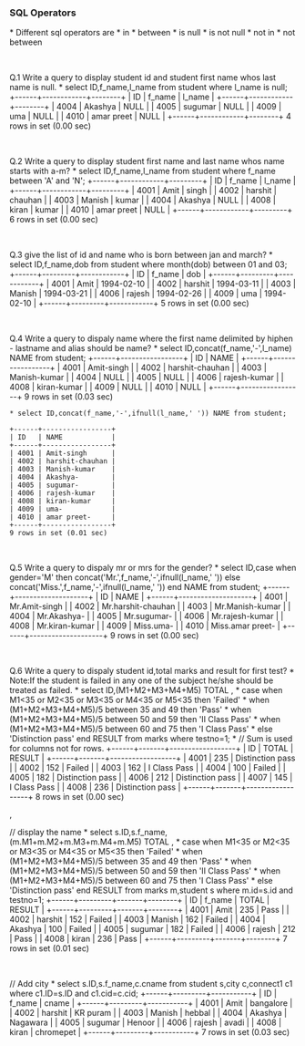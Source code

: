 ### SQL Operators

<p>
* Different sql operators are
	* in
	* between
	* is null
	* is not null	
	* not in
	* not between
</p><br>
<p>
Q.1 Write a query to display student id and student first name whos last name is null.
	* select ID,f_name,l_name from student where l_name is null;
	+------+------------+--------+
	| ID   | f_name     | l_name |
	+------+------------+--------+
	| 4004 | Akashya    | NULL   |
	| 4005 | sugumar    | NULL   |
	| 4009 | uma        | NULL   |
	| 4010 | amar preet | NULL   |
	+------+------------+--------+
	4 rows in set (0.00 sec)
</p><br>
<p>
Q.2 Write a query to display student first name and last name whos name starts with a-m?
	* select ID,f_name,l_name from student where f_name between 'A' and 'N';
	+------+------------+---------+
	| ID   | f_name     | l_name  |
	+------+------------+---------+
	| 4001 | Amit       | singh   |
	| 4002 | harshit    | chauhan |
	| 4003 | Manish     | kumar   |
	| 4004 | Akashya    | NULL    |
	| 4008 | kiran      | kumar   |
	| 4010 | amar preet | NULL    |
	+------+------------+---------+
	6 rows in set (0.00 sec)
</p><br>
<p>
Q.3 give the list of id and name who is born between  jan and march?
	* select ID,f_name,dob from student where month(dob) between 01 and 03;
	+------+---------+------------+
	| ID   | f_name  | dob        |
	+------+---------+------------+
	| 4001 | Amit    | 1994-02-10 |
	| 4002 | harshit | 1994-03-11 |
	| 4003 | Manish  | 1994-03-21 |
	| 4006 | rajesh  | 1994-02-26 |
	| 4009 | uma     | 1994-02-10 |
	+------+---------+------------+
	5 rows in set (0.00 sec)
</p><br>
<p>
Q.4 Write a query to dispaly name where the first name delimited by hiphen - lastname and alias should be name?
	* select ID,concat(f_name,'-',l_name) NAME from student;
	+------+-----------------+
	| ID   | NAME            |
	+------+-----------------+
	| 4001 | Amit-singh      |
	| 4002 | harshit-chauhan |
	| 4003 | Manish-kumar    |
	| 4004 | NULL            |
	| 4005 | NULL            |
	| 4006 | rajesh-kumar    |
	| 4008 | kiran-kumar     |
	| 4009 | NULL            |
	| 4010 | NULL            |
	+------+-----------------+
	9 rows in set (0.03 sec)
	
	* select ID,concat(f_name,'-',ifnull(l_name,' ')) NAME from student; 

	+------+-----------------+
	| ID   | NAME            |
	+------+-----------------+
	| 4001 | Amit-singh      |
	| 4002 | harshit-chauhan |
	| 4003 | Manish-kumar    |
	| 4004 | Akashya-        |
	| 4005 | sugumar-        |
	| 4006 | rajesh-kumar    |
	| 4008 | kiran-kumar     |
	| 4009 | uma-            |
	| 4010 | amar preet-     |
	+------+-----------------+
	9 rows in set (0.01 sec)
</p><br>
<p>
Q.5 Write a query to dispaly mr or mrs for the gender?
	* select ID,case when gender='M' then concat('Mr.',f_name,'-',ifnull(l_name,' ')) else concat('Miss.',f_name,'-',ifnull(l_name,' ')) end NAME from student;
	+------+--------------------+
	| ID   | NAME               |
	+------+--------------------+
	| 4001 | Mr.Amit-singh      |
	| 4002 | Mr.harshit-chauhan |
	| 4003 | Mr.Manish-kumar    |
	| 4004 | Mr.Akashya-        |
	| 4005 | Mr.sugumar-        |
	| 4006 | Mr.rajesh-kumar    |
	| 4008 | Mr.kiran-kumar     |
	| 4009 | Miss.uma-          |
	| 4010 | Miss.amar preet-   |
	+------+--------------------+
	9 rows in set (0.00 sec)
</p><br>
<p>
Q.6 Write a query to dispaly student id,total marks and result for first test?
	* Note:If the student is failed in any one of the subject he/she should be treated as failed. 
 	* select ID,(M1+M2+M3+M4+M5) TOTAL ,
	* case when M1<35 or M2<35 or M3<35 or M4<35 or M5<35 then 'Failed'
	* when (M1+M2+M3+M4+M5)/5 between 35 and 49 then 'Pass'
	* when (M1+M2+M3+M4+M5)/5 between 50 and 59 then 'II Class Pass'
	* when (M1+M2+M3+M4+M5)/5 between 60 and 75 then 'I Class Pass'
	* else 'Distinction pass' end RESULT from marks where testno=1;
	* // Sum is used for columns not for rows.
	+------+-------+------------------+
	| ID   | TOTAL | RESULT           |
	+------+-------+------------------+
	| 4001 |   235 | Distinction pass |
	| 4002 |   152 | Failed           |
	| 4003 |   162 | I Class Pass     |
	| 4004 |   100 | Failed           |
	| 4005 |   182 | Distinction pass |
	| 4006 |   212 | Distinction pass |
	| 4007 |   145 | I Class Pass     |
	| 4008 |   236 | Distinction pass |
	+------+-------+------------------+
	8 rows in set (0.00 sec)</p>,<br>

<p>// display the name 
	* select s.ID,s.f_name,(m.M1+m.M2+m.M3+m.M4+m.M5) TOTAL ,
	* case when M1<35 or M2<35 or M3<35 or M4<35 or M5<35 then 'Failed'
	* when (M1+M2+M3+M4+M5)/5 between 35 and 49 then 'Pass'
	* when (M1+M2+M3+M4+M5)/5 between 50 and 59 then 'II Class Pass'
	* when (M1+M2+M3+M4+M5)/5 between 60 and 75 then 'I Class Pass'
	* else 'Distinction pass' end RESULT from marks m,student s where m.id=s.id and testno=1;
	+------+---------+-------+--------+
	| ID   | f_name  | TOTAL | RESULT |
	+------+---------+-------+--------+
	| 4001 | Amit    |   235 | Pass   |
	| 4002 | harshit |   152 | Failed |
	| 4003 | Manish  |   162 | Failed |
	| 4004 | Akashya |   100 | Failed |
	| 4005 | sugumar |   182 | Failed |
	| 4006 | rajesh  |   212 | Pass   |
	| 4008 | kiran   |   236 | Pass   |
	+------+---------+-------+--------+
	7 rows in set (0.01 sec)</p><br>
<p>
// Add city
	*  select s.ID,s.f_name,c.cname from student s,city c,connect1 c1 where c1.ID=s.ID and c1.cid=c.cid;
	+------+---------+-----------+
	| ID   | f_name  | cname     |
	+------+---------+-----------+
	| 4001 | Amit    | bangalore |
	| 4002 | harshit | KR puram  |
	| 4003 | Manish  | hebbal    |
	| 4004 | Akashya | Nagawara  |
	| 4005 | sugumar | Henoor    |
	| 4006 | rajesh  | avadi     |
	| 4008 | kiran   | chromepet |
	+------+---------+-----------+
	7 rows in set (0.03 sec)
</p><br>